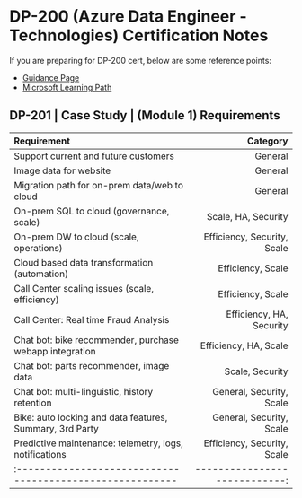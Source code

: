 # DP-200 (Azure Data Engineer - Technologies) Certification Notes 
If you are preparing for DP-200 cert, below are some reference points: 
- [Guidance Page](https://docs.microsoft.com/en-us/learn/certifications/exams/dp-201)
- [Microsoft Learning Path](https://docs.microsoft.com/en-us/learn/browse/?roles=data-engineer&products=azure&resource_type=learning%20path)


## DP-201 | Case Study | (Module 1) Requirements 

|   Requirement                                             | Category                      |
| :-------------------------------------------------------- | ----------------------------: | 
| Support current and future customers                      | General                       | 
| Image data for website                                    | General                       | 
| Migration path for on-prem data/web to cloud              | General                       | 
| On-prem SQL to cloud (governance, scale)                  | Scale, HA, Security           | 
| On-prem DW to cloud (scale, operations)                   | Efficiency, Security, Scale   |
| Cloud based data transformation (automation)              | Efficiency, Scale             |
| Call Center scaling issues (scale, efficiency)            | Efficiency, Scale             | 
| Call Center: Real time Fraud Analysis                     | Efficiency, HA, Security      | 
| Chat bot: bike recommender, purchase webapp integration   | Efficiency, HA, Scale         | 
| Chat bot: parts recommender, image data                   | Scale, Security               |          
| Chat bot: multi-linguistic, history retention             | General, Security, Scale      |
| Bike: auto locking and data features, Summary, 3rd Party  | General, Security, Scale      | 
| Predictive maintenance: telemetry, logs, notifications    | Efficiency, Security, Scale   | 
| :-------------------------------------------------------- | ----------------------------: |

